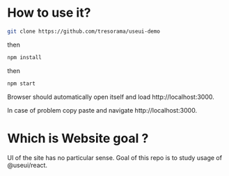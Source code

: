 # How to use it?

```bash
git clone https://github.com/tresorama/useui-demo
```
then
```bash
npm install
```
then
```bash
npm start
```

Browser should automatically open itself and load http://localhost:3000.

In case of problem copy paste and navigate http://localhost:3000.

# Which is Website goal ?
UI of the site has no particular sense.
Goal of this repo is to study usage of @useui/react.